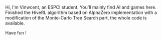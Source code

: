 Hi, I'm Vinwcent, an ESPCI student. You'll mainly find AI and games here. Finished the HiveRL algorithm
based on AlphaZero implementation with a modification of the Monte-Carlo Tree Search part, the whole code is available.

Have fun !

<!---
Vinwcent/Vinwcent is a ✨ special ✨ repository because its `README.md` (this file) appears on your GitHub profile.
You can click the Preview link to take a look at your changes.
--->
